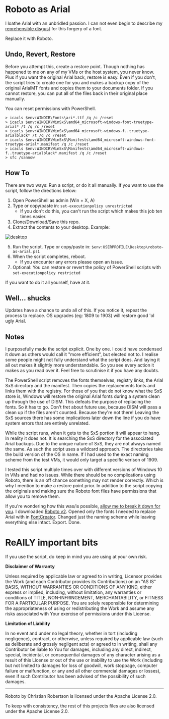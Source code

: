 # Roboto as Arial

I loathe Arial with an unbridled passion. I can not even begin to describe my [reprehensible disgust](https://www.google.com/search?q=arial+is+bad) for this forgery of a font.

Replace it with Roboto.

## Undo, Revert, Restore

Before you attempt this, create a restore point. Though nothing has happened to me on any of my VMs or the host system, you never know. Plus if you want the original Arial back, restore is easy. Even if you don't, the script tries to create one for you and makes a backup copy of the original ArialMT fonts and copies them to your documents folder. If you cannot restore, you can put all of the files back in their original place manually.

You can reset permissions with PowerShell.
```
> icacls $env:WINDIR\Fonts\ari*.ttf /q /c /reset
> icacls $env:WINDIR\WinSxS\amd64_microsoft-windows-font-truetype-arial* /t /q /c /reset
> icacls $env:WINDIR\WinSxS\amd64_microsoft-windows-f..truetype-arialblack* /t /q /c /reset
> icacls $env:WINDIR\WinSxS\Manifests\amd64_microsoft-windows-font-truetype-arial*.manifest /q /c /reset
> icacls $env:WINDIR\WinSxS\Manifests\amd64_microsoft-windows-f..truetype-arialblack*.manifest /q /c /reset
> sfc /sannow
```

## How To

There are two ways: Run a script, or do it all manually. If you want to use the script, follow the directions below:

1. Open PowerShell as admin (Win + X, A)
2. Type or copy/paste in: `set-executionpolicy unrestricted`
    - If you don't do this, you can't run the script which makes this job ten times easier.
3. Clone/Download/Save this repo.
4. Extract the contents to your desktop. Example:

![desktop](https://i.imgur.com/efgsOKH.png)

5. Run the script. Type or copy/paste in: `$env:USERPROFILE\Desktop\roboto-as-arial.ps1`
6. When the script completes, reboot.
    - If you encounter any errors please open an issue.
7. Optional: You can restore or revert the policy of PowerShell scripts with `set-executionpolicy restricted`

If you want to do it all yourself, have at it.

## Well... shucks

Updates have a chance to undo all of this. If you notice it, repeat the process to replace. OS upgrades (eg: 1809 to 1903) will restore good 'ol ugly Arial.

## Notes

I purposefully made the script explicit. One by one. I could have condensed it down as others would call it "more efficient", but elected not to. I realise some people might not fully understand what the script does. And laying it all out makes it slightly more understandable. So you see every action it makes as you read over it. Feel free to scrutinise it if you have any doubts.

The PowerShell script removes the fonts themselves, registry links, the Arial SxS directory and the manifest. Then copies the replacements fonts and links them with the registry. For those of you that do not know what the SxS store is, Windows will restore the original Arial fonts during a system clean up through the use of DISM. This defeats the purpose of replacing the fonts. So it has to go. Don't fret about future use, because DISM will pass a clean up if the files aren't counted. Because they're not there! Leaving the SxS sources there has some implications later down the line if you do have system errors that are entirely unrelated.

While the script runs, when it gets to the SxS portion it will appear to hang. In reality it does not. It is searching the SxS directory for the associated Arial backups. Due to the unique nature of SxS, they are not always named the same. As such the script uses a wildcard approach. The directories take the build version of the OS in name. If I had used to the exact naming scheme from the test VMs, it would only target a specific verison of 1909.

I tested this script multiple times over with different versions of Windows 10 in VMs and had no issues. While there should be no complications using Roboto, there is an off chance something may not render correctly. Which is why I mention to make a restore point prior. In addition to the script copying the originals and making sure the Roboto font files have permissions that allow you to remove them.

If you're wondering how this was/is possible, [allow me to break it down for you](https://getyarn.io/yarn-clip/75e5f36f-f484-4cc7-bc8d-d59c1cc0a4bb). I downloaded [Roboto v2](https://fonts.google.com/specimen/Roboto). Opened only the fonts I needed to replace Arial with in [FontCreator](https://www.high-logic.com/font-editor/fontcreator). Changed just the naming scheme while leaving everything else intact. Export. Done.

# ReAlLY important bits

If you use the script, do keep in mind you are using at your own risk.

__Disclaimer of Warranty__

Unless required by applicable law or agreed to in writing, Licensor provides the Work (and each Contributor provides its Contributions) on an "AS IS" BASIS, WITHOUT WARRANTIES OR CONDITIONS OF ANY KIND, either express or implied, including, without limitation, any warranties or conditions of TITLE, NON-INFRINGEMENT, MERCHANTABILITY, or FITNESS FOR A PARTICULAR PURPOSE. You are solely responsible for determining the appropriateness of using or redistributing the Work and assume any risks associated with Your exercise of permissions under this License.

__Limitation of Liability__

In no event and under no legal theory, whether in tort (including negligence), contract, or otherwise, unless required by applicable law (such as deliberate and grossly negligent acts) or agreed to in writing, shall any Contributor be liable to You for damages, including any direct, indirect, special, incidental, or consequential damages of any character arising as a result of this License or out of the use or inability to use the Work (including but not limited to damages for loss of goodwill, work stoppage, computer failure or malfunction, or any and all other commercial damages or losses), even if such Contributor has been advised of the possibility of such damages.

---

Roboto by Christian Robertson is licensed under the Apache License 2.0.

To keep with consistency, the rest of this projects files are also licensed under the Apache License 2.0.

